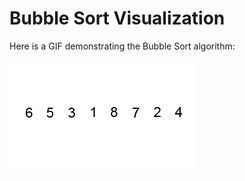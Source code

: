 # Bubble Sort Visualization

Here is a GIF demonstrating the Bubble Sort algorithm:

![Bubble Sort Animation](../assets/Bubble-sort-example.gif)

